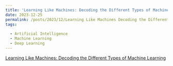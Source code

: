 ```yaml
---
title: 'Learning Like Machines: Decoding the Different Types of Machine Learning'
date: 2023-12-25
permalink: /posts/2023/12/Learning Like Machines Decoding the Different Types of Machine Learning/
tags:
  
  - Artificial Intelligence
  - Machine Learning
  - Deep Learning
---
```


[Learning Like Machines: Decoding the Different Types of Machine Learning](https://medium.com/@C_Kolliboyina/learning-like-machines-decoding-the-different-types-of-machine-learning-fad19bc3b858)

